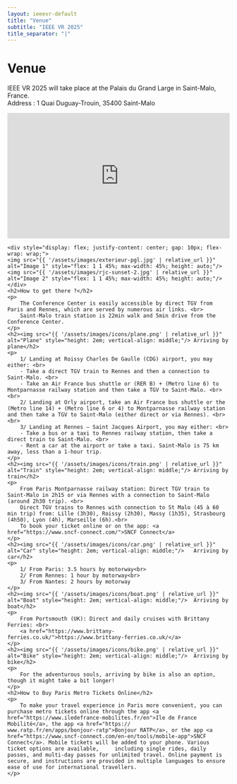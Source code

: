 ```yaml
---
layout: ieeevr-default
title: "Venue"
subtitle: "IEEE VR 2025"
title_separator: "|"
---
```


<div>
    <h1>Venue</h1>
    <p>
        IEEE VR 2025 will take place at the Palais du Grand Large in Saint-Malo, France. <br>
        Address : 1 Quai Duguay-Trouin, 35400 Saint-Malo
    </p>
    <div style="position: relative; padding-bottom: 56.25%; height: 0; overflow: hidden; max-width: 100%; height: auto;">
    <iframe 
        src="https://www.google.com/maps/embed?pb=!1m18!1m12!1m3!1d5271.628583310851!2d-2.021787822289321!3d48.651667771304965!2m3!1f0!2f0!3f0!3m2!1i1024!2i768!4f13.1!3m3!1m2!1s0x480e8112080cea15%3A0xde29d6cae2ba1891!2sPalais%20du%20Grand%20Large%20-%20Centre%20des%20Congr%C3%A8s!5e0!3m2!1sfr!2sfr!4v1727188769479!5m2!1sfr!2sfr"
        style="position: absolute; top: 0; left: 0; width: 100%; height: 100%; border: 0;" 
        allowfullscreen="" 
        loading="lazy" 
        referrerpolicy="no-referrer-when-downgrade">
    </iframe>
    </div>

    <div style="display: flex; justify-content: center; gap: 10px; flex-wrap: wrap;">
    <img src="{{ '/assets/images/exterieur-pgl.jpg' | relative_url }}" alt="Image 1" style="flex: 1 1 45%; max-width: 45%; height: auto;"/>
    <img src="{{ '/assets/images/rjc-sunset-2.jpg' | relative_url }}" alt="Image 2" style="flex: 1 1 45%; max-width: 45%; height: auto;"/>
    </div>
    <h2>How to get there ?</h2>
    <p>
        The Conference Center is easily accessible by direct TGV from Paris and Rennes, which are served by numerous air links. <br>
        Saint-Malo train station is 22min walk and 5min drive from the Conference Center. 
    </p>
    <h2><img src="{{ '/assets/images/icons/plane.png' | relative_url }}" alt="Plane" style="height: 2em; vertical-align: middle;"/> Arriving by plane</h2>
    <p>
        1/ Landing at Roissy Charles De Gaulle (CDG) airport, you may either: <br>
        - Take a direct TGV train to Rennes and then a connection to Saint-Malo. <br>
        - Take an Air France bus shuttle or (RER B) + (Metro line 6) to Montparnasse railway station and then take a TGV to Saint-Malo. <br><br>
        2/ Landing at Orly airport, take an Air France bus shuttle or the (Metro line 14) + (Metro line 6 or 4) to Montparnasse railway station and then take a TGV to Saint-Malo (either direct or via Rennes). <br><br>
        3/ Landing at Rennes – Saint Jacques Airport, you may either: <br>
        - Take a bus or a taxi to Rennes railway station, then take a direct train to Saint-Malo. <br>
        - Rent a car at the airport or take a taxi. Saint-Malo is 75 km away, less than a 1-hour trip.
    </p>
    <h2><img src="{{ '/assets/images/icons/train.png' | relative_url }}" alt="Train" style="height: 2em; vertical-align: middle;"/> Arriving by train</h2>
    <p>
        From Paris Montparnasse railway station: Direct TGV train to Saint-Malo in 2h15 or via Rennes with a connection to Saint-Malo (around 2h30 trip). <br>
        Direct TGV trains to Rennes with connection to St Malo (45 à 60 min trip) from: Lille (3h30), Roissy (2h30), Massy (1h35), Strasbourg (4h50), Lyon (4h), Marseille (6h).<br>
        To book your ticket online or on the app: <a href="https://www.sncf-connect.com/">SNCF Connect</a>
    </p>
    <h2><img src="{{ '/assets/images/icons/car.png' | relative_url }}" alt="Car" style="height: 2em; vertical-align: middle;"/>   Arriving by car</h2>
    <p>
        1/ From Paris: 3.5 hours by motorway<br>
        2/ From Rennes: 1 hour by motorway<br>
        3/ From Nantes: 2 hours by motorway
    </p>
    <h2><img src="{{ '/assets/images/icons/boat.png' | relative_url }}" alt="Boat" style="height: 2em; vertical-align: middle;"/>  Arriving by boat</h2>
    <p>
        From Portsmouth (UK): Direct and daily cruises with Brittany Ferries: <br>
        <a href="https://www.brittany-ferries.co.uk/">https://www.brittany-ferries.co.uk/</a>
    </p>
    <h2><img src="{{ '/assets/images/icons/bike.png' | relative_url }}" alt="Bike" style="height: 2em; vertical-align: middle;"/>  Arriving by bike</h2>
    <p>
        For the adventurous souls, arriving by bike is also an option, though it might take a bit longer!
    </p>
    <h2>How to Buy Paris Metro Tickets Online</h2>
    <p>
        To make your travel experience in Paris more convenient, you can purchase metro tickets online through the app <a href="https://www.iledefrance-mobilites.fr/en">Ile de France Mobilité</a>, the app <a href="https://    www.ratp.fr/en/apps/bonjour-ratp">Bonjour RATP</a>, or the app <a href="https://www.sncf-connect.com/en-en/tools/mobile-app">SNCF Connect</a>. Mobile tickets will be added to your phone. Various ticket options are available,     including single rides, daily passes, and multi-day passes for unlimited travel. Online payment is secure, and instructions are provided in multiple languages to ensure ease of use for international travellers.
    </p>
</div>

